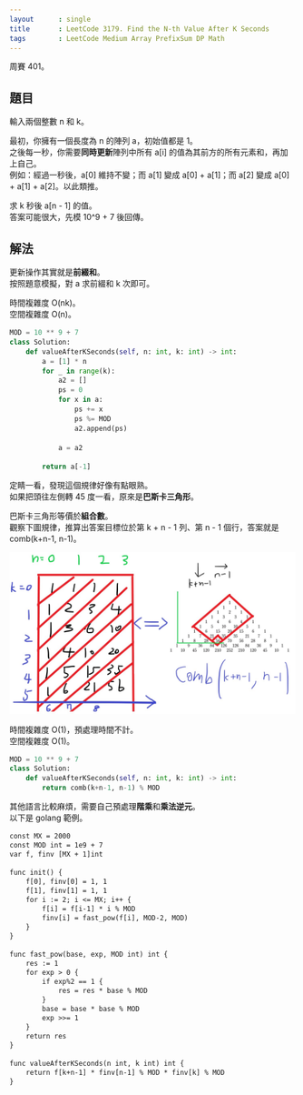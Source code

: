 ```yaml
---
layout      : single
title       : LeetCode 3179. Find the N-th Value After K Seconds
tags        : LeetCode Medium Array PrefixSum DP Math
---
```

周賽 401。

## 題目

輸入兩個整數 n 和 k。  

最初，你擁有一個長度為 n 的陣列 a，初始值都是 1。  
之後每一秒，你需要**同時更新**陣列中所有 a[i] 的值為其前方的所有元素和，再加上自己。  
例如：經過一秒後，a[0] 維持不變；而 a[1] 變成 a[0] + a[1]；而 a[2] 變成 a[0] + a[1] + a[2]。以此類推。  

求 k 秒後 a[n - 1] 的值。  
答案可能很大，先模 10^9 + 7 後回傳。  

## 解法

更新操作其實就是**前綴和**。  
按照題意模擬，對 a 求前綴和 k 次即可。  

時間複雜度 O(nk)。  
空間複雜度 O(n)。  

```python
MOD = 10 ** 9 + 7
class Solution:
    def valueAfterKSeconds(self, n: int, k: int) -> int:
        a = [1] * n
        for _ in range(k):
            a2 = []
            ps = 0
            for x in a:
                ps += x
                ps %= MOD
                a2.append(ps)
                
            a = a2
            
        return a[-1]
```

定睛一看，發現這個規律好像有點眼熟。  
如果把頭往左側轉 45 度一看，原來是**巴斯卡三角形**。

巴斯卡三角形等價於**組合數**。  
觀察下圖規律，推算出答案目標位於第 k + n - 1 列、第 n - 1 個行，答案就是 comb(k+n-1, n-1)。  

![示意圖](/assets/img/3179.jpg)

時間複雜度 O(1)，預處理時間不計。  
空間複雜度 O(1)。  

```python
MOD = 10 ** 9 + 7
class Solution:
    def valueAfterKSeconds(self, n: int, k: int) -> int:
        return comb(k+n-1, n-1) % MOD
```

其他語言比較麻煩，需要自己預處理**階乘**和**乘法逆元**。  
以下是 golang 範例。  

```golang
const MX = 2000
const MOD int = 1e9 + 7
var f, finv [MX + 1]int

func init() {
    f[0], finv[0] = 1, 1
    f[1], finv[1] = 1, 1
    for i := 2; i <= MX; i++ {
        f[i] = f[i-1] * i % MOD
        finv[i] = fast_pow(f[i], MOD-2, MOD)
    }
}

func fast_pow(base, exp, MOD int) int {
    res := 1
    for exp > 0 {
        if exp%2 == 1 {
            res = res * base % MOD
        }
        base = base * base % MOD
        exp >>= 1
    }
    return res
}

func valueAfterKSeconds(n int, k int) int {
    return f[k+n-1] * finv[n-1] % MOD * finv[k] % MOD
}
```
